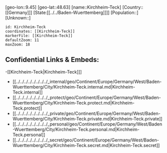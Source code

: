 ﻿---
location: [48.63,9.45]
mapzoom: [7,12] 
mapmarker: city 
type: City
tags:
- geo/City


SpocWebEntityId: 31444
isDeleted: false
confidential: public

---
[geo-lon::9.45]
[geo-lat::48.63]
[name::Kirchheim-Teck]
[Country::[[Germany]]]
[State:[[../../Baden-Wuerttemberg]]]]
[Population::]
[Unknown::]


```leaflet
id: Kirchheim-Teck
coordinates: [[Kirchheim-Teck]]
markerFile: [[Kirchheim-Teck]]
defaultZoom: 11 
maxZoom: 18
```


## Confidential Links & Embeds: 
-[[Kirchheim-Teck|Kirchheim-Teck]]] 
- [[../../../../../../../../_internal/geo/Continent/Europe/Germany/West/Baden-Wuerttemberg/City/Kirchheim-Teck.internal.md|Kirchheim-Teck.internal]] 
- [[../../../../../../../../_protect/geo/Continent/Europe/Germany/West/Baden-Wuerttemberg/City/Kirchheim-Teck.protect.md|Kirchheim-Teck.protect]] 
- [[../../../../../../../../_private/geo/Continent/Europe/Germany/West/Baden-Wuerttemberg/City/Kirchheim-Teck.private.md|Kirchheim-Teck.private]] 
- [[../../../../../../../../_personal/geo/Continent/Europe/Germany/West/Baden-Wuerttemberg/City/Kirchheim-Teck.personal.md|Kirchheim-Teck.personal]] 
- [[../../../../../../../../_secret/geo/Continent/Europe/Germany/West/Baden-Wuerttemberg/City/Kirchheim-Teck.secret.md|Kirchheim-Teck.secret]] 
